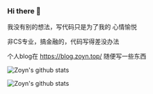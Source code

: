### Hi there 👋
我没有别的想法，写代码只是为了我的 心情愉悦  

非CS专业，搞金融的，代码写得差没办法  

个人blog在 https://blog.zoyn.top/ 随便写一些东西

![Zoyn's github stats](https://github-readme-stats.vercel.app/api?username=602723113&show_icons=true)

![Zoyn's github stats](https://github-readme-stats.vercel.app/api/top-langs/?username=602723113&layout=compact)

<!--
**602723113/602723113** is a ✨ _special_ ✨ repository because its `README.md` (this file) appears on your GitHub profile.

Here are some ideas to get you started:

- 🔭 I’m currently working on ...
- 🌱 I’m currently learning ...
- 👯 I’m looking to collaborate on ...
- 🤔 I’m looking for help with ...
- 💬 Ask me about ...
- 📫 How to reach me: ...
- 😄 Pronouns: ...
- ⚡ Fun fact: ...
-->
